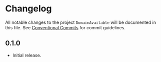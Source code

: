 # Changelog

All notable changes to the project `DomainAvailable` will be documented in this file.
See [Conventional Commits](https://conventionalcommits.org) for commit guidelines.

## 0.1.0

- Initial release.
